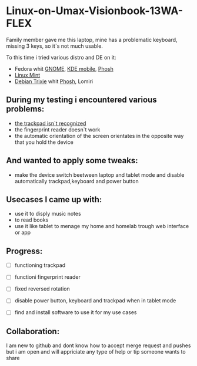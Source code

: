 # Linux-on-Umax-Visionbook-13WA-FLEX
Family member gave me this laptop, mine has a problematic keyboard, missing 3 keys, so it`s not much usable.

To this time i tried various distro and DE on it:
- Fedora whit [GNOME](https://fedoraproject.org/workstation/), [KDE mobile](https://fedoraproject.org/workstation/), [Phosh](https://puri.sm/posts/phosh-overview/)
- [Linux Mint](https://www.linuxmint.com/)
- [Debian Trixie](https://www.debian.org/) whit [Phosh](https://puri.sm/posts/phosh-overview/), Lomiri


## During my testing i encountered various problems:

- [the trackpad isn`t recognized](trackpad-documentation.md)
- the fingerprint reader doesn`t work
- the automatic orientation of the screen orientates in the opposite way that you hold the device

## And wanted to apply some tweaks:

- make the device switch beetween laptop and tablet mode and disable automatically trackpad,keyboard and power button

## Usecases I came up with:

- use it to disply music notes
- to read books
- use it like tablet to menage my home and homelab trough web interface or app

## Progress:

- [ ] functioning trackpad
- [ ] functioni fingerprint reader
- [ ] fixed reversed rotation
- [ ] disable power button, keyboard and trackpad when in tablet mode
- [ ] find and install software to use it for my use cases 


## Collaboration:

I am new to github and dont know how to accept merge request and pushes but i am open and will appriciate any type of help or tip someone wants to share
